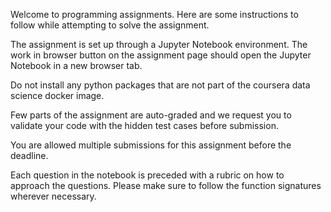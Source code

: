 Welcome to programming assignments. Here are some instructions to follow while attempting to solve the assignment.

The assignment is set up through a Jupyter Notebook environment. The work in browser button on the assignment page should open the Jupyter Notebook in a new browser tab.

Do not install any python packages that are not part of the coursera data science docker image.

Few parts of the assignment are auto-graded and we request you to validate your code with the hidden test cases before submission.

You are allowed multiple submissions for this assignment before the deadline.

Each question in the notebook is preceded with a rubric on how to approach the questions. Please make sure to follow the function signatures wherever necessary. 
